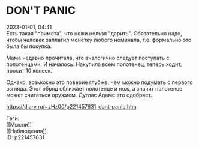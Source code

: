 DON'T PANIC
============

   
 2023-01-01, 04:41   
  Есть такая "примета", что ножи нельзя "дарить". Обязательно надо, чтобы человек заплатил монетку любого номинала, т.е. формально это была бы покупка.   
   
 Мама недавно прочитала, что аналогично следует поступать с полотенцами. И началось. Накупила всем полотенец, теперь ходит, просит 10 копеек.   
   
 Однако, возможно это поверие глубже, чем можно подумать с первого взгляда. Этот обряд сближает полотенце и нож, а значит полотенце может считаться оружием. Дуглас Адамс это одобряет.   
    
 <https://diary.ru/~zHz00/p221457631_dont-panic.htm>   
   
 Теги:   
 [[Мысли]]   
 [[Наблюдения]]   
 ID: p221457631